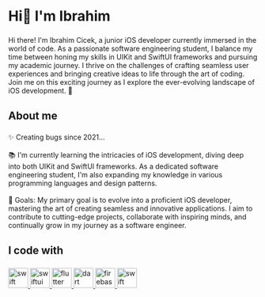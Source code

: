 <h1 align="left">Hi👋 I'm Ibrahim</h1>

###

<p align="left">Hi there! I'm Ibrahim Cicek, a junior iOS developer currently immersed in the world of code. As a passionate software engineering student, I balance my time between honing my skills in UIKit and SwiftUI frameworks and pursuing my academic journey. I thrive on the challenges of crafting seamless user experiences and bringing creative ideas to life through the art of coding. Join me on this exciting journey as I explore the ever-evolving landscape of iOS development. 🚀</p>

###

<h2 align="left">About me</h2>

###

<p align="left">✨ Creating bugs since 2021...<br><br>📚 I'm currently learning the intricacies of iOS development, diving deep into both UIKit and SwiftUI frameworks. As a dedicated software engineering student, I'm also expanding my knowledge in various programming languages and design patterns.<br><br>🎯 Goals: My primary goal is to evolve into a proficient iOS developer, mastering the art of creating seamless and innovative applications. I aim to contribute to cutting-edge projects, collaborate with inspiring minds, and continually grow in my journey as a software engineer.</p> 

###

<h2 align="left">I code with</h2>

###

<div align="left">
  </a> <a href="https://developer.apple.com/swift/" target="_blank" rel="noreferrer"> <img src="https://cdn.jsdelivr.net/gh/devicons/devicon/icons/swift/swift-original.svg" height="40" alt="swift logo"  /> </a> <a href="https://developer.apple.com/xcode/swiftui/" target="_blank" rel="noreferrer">
   <img src="https://developer.apple.com/assets/elements/icons/swiftui/swiftui-96x96_2x.png" height="40" alt="swiftui logo"  /> 
  <a href="https://flutter.dev" target="_blank" rel="noreferrer"> <img src="https://www.vectorlogo.zone/logos/flutterio/flutterio-icon.svg" alt="flutter" width="40" height="40"/> </a> <a href="https://dart.dev" target="_blank" rel="noreferrer"> <img src="https://www.vectorlogo.zone/logos/dartlang/dartlang-icon.svg" alt="dart" width="40" height="40"/> </a> <a href="https://firebase.google.com/" target="_blank" rel="noreferrer"> <img src="https://www.vectorlogo.zone/logos/firebase/firebase-icon.svg" alt="firebase" width="40" height="40"/>  </a> <a href="https://www.postman.com" target="_blank" rel="noreferrer"> <img src="https://user-images.githubusercontent.com/7853266/44114706-9c72dd08-9fd1-11e8-8d9d-6d9d651c75ad.png" height="40" alt="swift logo"  />
</div>

###
